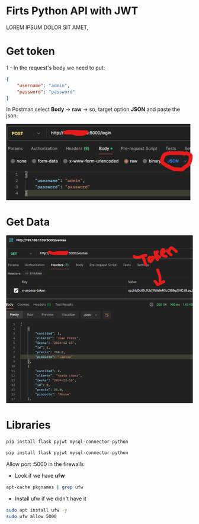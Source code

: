 # Firts Python API with JWT

LOREM IPSUM DOLOR SIT AMET,

# Get token

1 - In the request's body we need to put:

```json
{
    "username": "admin",
    "password": "password"
}
```

In Postman select **Body** -> **raw** -> so, target option **JSON** and paste the json.

![I_ONE](assets/img_one.png)

# Get Data

![I_TWO](assets/img_two.png)

# Libraries

```bash
pip install flask pyjwt mysql-connector-python
```

```bash
pip install flask pyjwt mysql-connector-python
```

Allow port :5000 in the firewalls

* Look if we have **ufw**

```bash
apt-cache pkgnames | grep ufw
```

* Install ufw if we didn't have it

```bash
sudo apt install ufw -y
sudo ufw allow 5000
```